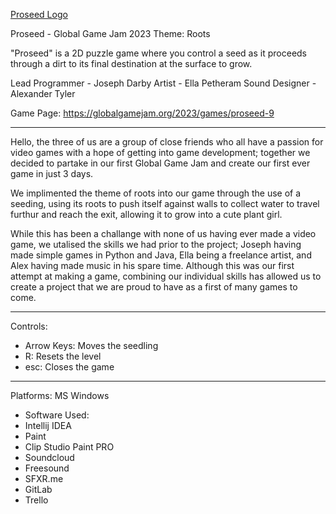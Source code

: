 

[Proseed Logo](https://cseegit.essex.ac.uk/jd21726/ggj-2023/-/raw/main/untitled/textures/logo.png)

Proseed - Global Game Jam 2023
Theme: Roots

"Proseed" is a 2D puzzle game where you control a seed as it proceeds through a dirt to its final destination at the surface to grow.

Lead Programmer - Joseph Darby
Artist - Ella Petheram
Sound Designer - Alexander Tyler

Game Page: https://globalgamejam.org/2023/games/proseed-9

-----------------------------------------------------------------------------------------------------------------------------------------------------------

Hello, the three of us are a group of close friends who all have a passion for video games with a hope of getting into game development; together we decided to partake in our first Global Game Jam and create our first ever game in just 3 days. 

We implimented the theme of roots into our game through the use of a seeding, using its roots to push itself against walls to collect water to travel furthur and reach the exit, allowing it to grow into a cute plant girl.

While this has been a challange with none of us having ever made a video game, we utalised the skills we had prior to the project; Joseph having made simple games in Python and Java, Ella being a freelance artist, and Alex having made music in his spare time. Although this was our first attempt at making a game, combining our individual skills has allowed us to create a project that we are proud to have as a first of many games to come. 

-----------------------------------------------------------------------------------------------------------------------------------------------------------

Controls: 
- Arrow Keys: Moves the seedling
- R: Resets the level
- esc: Closes the game

-----------------------------------------------------------------------------------------------------------------------------------------------------------

Platforms: MS Windows

- Software Used:
- Intellij IDEA
- Paint
- Clip Studio Paint PRO
- Soundcloud
- Freesound
- SFXR.me
- GitLab
- Trello